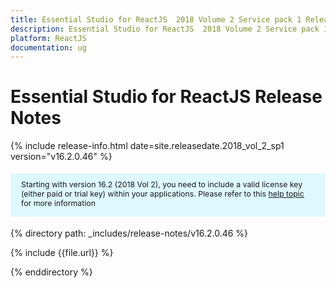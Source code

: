 ```yaml
---
title: Essential Studio for ReactJS  2018 Volume 2 Service pack 1 Release Notes
description: Essential Studio for ReactJS  2018 Volume 2 Service pack 1 Release Notes
platform: ReactJS
documentation: ug
---
```


# Essential Studio for ReactJS Release Notes

{% include release-info.html date=site.releasedate.2018_vol_2_sp1  version="v16.2.0.46" %} 

<style>
#license {
    font-size: .88em!important;
margin-top: 1.5em;     margin-bottom: 1.5em;
    background-color: #def8ff;
    padding: 10px 17px 14px;
}
</style>

<div id="license">
Starting with version 16.2 (2018 Vol 2), you need to include a valid license key (either paid or trial key) within your applications. 
Please refer to this <a href="/common/essential-studio/licensing/license-key">help topic</a> for more information 
</div>


{% directory path: _includes/release-notes/v16.2.0.46 %}

{% include {{file.url}} %}

{% enddirectory %}